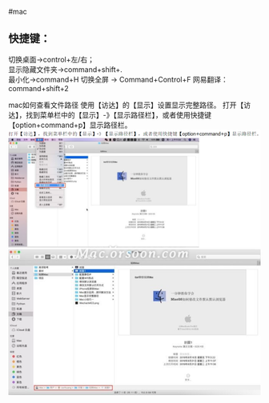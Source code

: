 #mac

## 快捷键：
切换桌面->control+左/右；  
显示隐藏文件夹->command+shift+.  
最小化->command+H
切换全屏 -> Command+Control+F
网易翻译： command+shift+2

mac如何查看文件路径
使用【访达】的【显示】设置显示完整路径。 打开【访达】，找到菜单栏中的【显示】-》【显示路径栏】，或者使用快捷键 【option+command+p】显示路径栏。
![](image/Pasted%20image%2020230302133228.png)
![](image/Pasted%20image%2020230302133320.png)